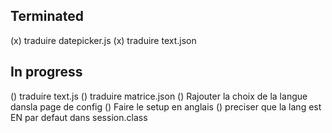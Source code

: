 Terminated
----------

(x) traduire datepicker.js
(x) traduire text.json

In progress
-----------


() traduire text.js
() traduire matrice.json
() Rajouter la choix de la langue dansla page de config
() Faire le setup en anglais
() preciser que la lang est EN par defaut dans session.class
